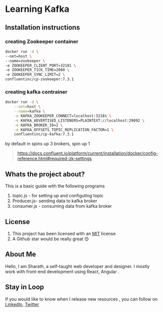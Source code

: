 # Learning Kafka

## Installation instructions

### creating Zookeeper container

```sh
docker run -d \
--net=host \
--name=zookeeper \
-e ZOOKEEPER_CLIENT_PORT=32181 \
-e ZOOKEEPER_TICK_TIME=2000 \
-e ZOOKEEPER_SYNC_LIMIT=2 \
confluentinc/cp-zookeeper:7.3.1
```

### creating kafka contrainer

```sh
docker run -d \
    --net=host \
    --name=kafka \
    -e KAFKA_ZOOKEEPER_CONNECT=localhost:32181 \
    -e KAFKA_ADVERTISED_LISTENERS=PLAINTEXT://localhost:29092 \
    -e KAFKA_BROKER_ID=2 \
    -e KAFKA_OFFSETS_TOPIC_REPLICATION_FACTOR=1 \
    confluentinc/cp-kafka:7.3.1

```

by default in spins up 3 brokers, spin up 1

> https://docs.confluent.io/platform/current/installation/docker/config-reference.html#required-zk-settings

## Whats the project about?

This is a basic guide with the following programs

1. topic.js - for setting up and configuting topic
2. Producer.js- sending data to kafka broker
3. consumer.js - consuming data from kafka broker

## License

1. This project has been licensed with an [MIT](https://choosealicense.com/licenses/mit/) license
1. A Github star would be really great :blush:

## About Me

Hello, I am Sharath, a self-taught web developer and designer. I mostly work with front-end development using React, Angular .

## Stay in Loop

If you would like to know when I release new resources , you can follow on [LinkedIn](https://www.linkedin.com/in/sharath-mohan-855515141/), [Twitter](https://twitter.com/sharathmohan007)
